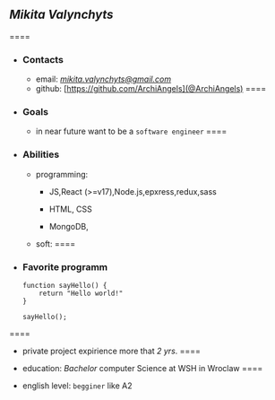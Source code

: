 ## *Mikita Valynchyts*
====

* ### Contacts
    + email: *mikita.valynchyts@gmail.com*
    + github: [https://github.com/ArchiAngels](@ArchiAngels)
====

* ### Goals
    + in near future want to be a `software engineer`
====

* ### Abilities
    + programming:
        + JS,React (>=v17),Node.js,epxress,redux,sass

        + HTML, CSS

        + MongoDB,

    + soft:
====

* ### Favorite programm
    ```
    function sayHello() {
        return "Hello world!"
    }

    sayHello();
    ```
====

* private project expirience more that *2 yrs*.
====

* education: *Bachelor* computer Science at WSH in Wroclaw
====

* english level: `begginer` like A2

